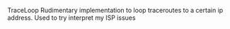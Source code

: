 TraceLoop
Rudimentary implementation to loop traceroutes to a certain ip address.
Used to try interpret my ISP issues
